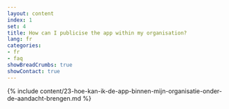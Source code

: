 ```yaml
---
layout: content
index: 1
set: 4
title: How can I publicise the app within my organisation?
lang: fr
categories:
- fr
- faq
showBreadCrumbs: true
showContact: true
---
```

{% include content/23-hoe-kan-ik-de-app-binnen-mijn-organisatie-onder-de-aandacht-brengen.md %}
